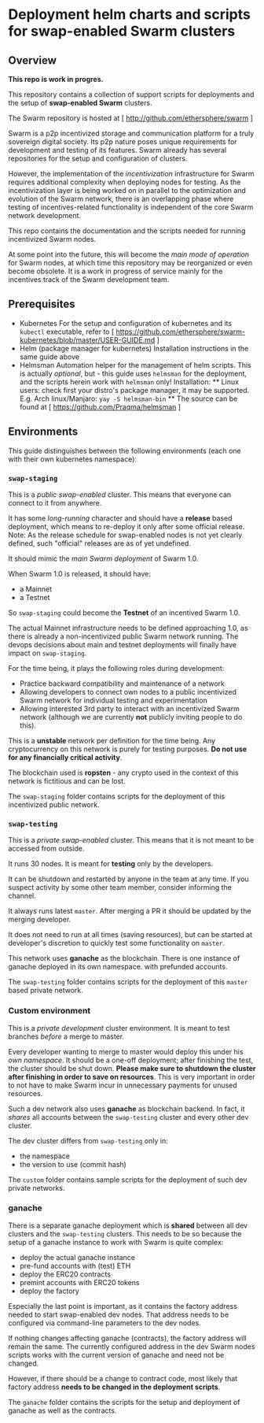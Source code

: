 # Deployment helm charts and scripts for swap-enabled Swarm clusters #

## Overview
**This repo is work in progres.**

This repository contains a collection of support scripts for deployments and the setup of **swap-enabled Swarm** clusters.

The Swarm repository is hosted at [ http://github.com/ethersphere/swarm ]

Swarm is a p2p incentivized storage and communication platform for a truly sovereign digital society.
Its p2p nature poses unique requirements for development and testing of its features.
Swarm already has several repositories for the setup and configuration of clusters.

However, the implementation of the *incentivization* infrastructure for Swarm requires additional complexity when deploying nodes for testing.
As the incentivization layer is being worked on in parallel to the optimization and evolution of the Swarm network, there is an overlapping phase where testing of incentives-related functionality is independent of the core Swarm network development.

This repo contains the documentation and the scripts needed for running incentivized Swarm nodes.

At some point into the future, this will become the *main mode of operation* for Swarm nodes, at which time this repository may be reorganized or even become obsolete.
It is a work in progress of service mainly for the incentives track of the Swarm development team.

## Prerequisites
 * Kubernetes
   For the setup and configuration of kubernetes and its `kubectl` executable, refer to [ https://github.com/ethersphere/swarm-kubernetes/blob/master/USER-GUIDE.md ]
 * Helm (package manager for kubernetes)
   Installation instructions in the same guide above
 * Helmsman
   Automation helper for the management of helm scripts.
   This is actually *optional*, but - this guide uses `helmsman` for the deployment, and the scripts herein work with `helmsman` only!
   Installation:
   ** Linux users: check first your distro's package manager, it may be supported. E.g. Arch linux/Manjaro: `yay -S helmsman-bin`
   ** The source can be found at [ https://github.com/Praqma/helmsman ]

## Environments
This guide distinguishes between the following environments (each one with their own kubernetes namespace):

### `swap-staging`
This is a *public swap-enabled* cluster.
This means that everyone can connect to it from anywhere.

It has some *long-running* character and should have a **release** based deployment, which means to re-deploy it only after some official release. 
Note: As the release schedule for swap-enabled nodes is not yet clearly defined, such "official" releases are as of yet undefined.

It should mimic the *main Swarm deployment* of Swarm 1.0.

When Swarm 1.0 is released, it should have:
* a Mainnet
* a Testnet

So `swap-staging` could become the **Testnet** of an incentived Swarm 1.0.

The actual Mainnet infrastructure needs to be defined approaching 1.0, as there is already a non-incentivized public Swarm network running. The devops decisions about main and testnet deployments will finally have impact on `swap-staging`.

For the time being, it plays the following roles during development:
* Practice backward compatibility and maintenance of a network
* Allowing developers to connect own nodes to a public incentivized Swarm network for individual testing and experimentation
* Allowing interested 3rd party to interact with an incentivized Swarm network (although we are currently **not** publicly inviting people to do this).

This is a **unstable** network per definition for the time being. 
Any cryptocurrency on this network is purely for testing purposes. **Do not use for any financially critical activity**. 

The blockchain used is **ropsten** - any crypto used in the context of this network is fictitious and can be lost.

The `swap-staging` folder contains scripts for the deployment of this incentivized public network. 


### `swap-testing`
This is a *private swap-enabled* cluster.
This means that it is not meant to be accessed from outside.

It runs 30 nodes. It is meant for **testing** only by the developers.

It can be shutdown and restarted by anyone in the team at any time. If you suspect activity by some other team member, consider informing the channel.

It always runs latest `master`. After merging a PR it should be updated by the merging developer.

It does not need to run at all times (saving resources), but can be started at developer's discretion to quickly test some functionality on `master`.

This network uses **ganache** as the blockchain.
There is one instance of ganache deployed in its own namespace. with prefunded accounts.

The `swap-testing` folder contains scripts for the deployment of this `master` based private network.


### Custom environment
This is a *private development* cluster environment.
It is meant to test branches *before* a merge to master.

Every developer wanting to merge to master would deploy this under his *own namespace*.
It should be a one-off deployment; after finishing the test, the cluster should be shut down.
**Please make sure to shutdown the cluster after finishing in order to save on resources**. 
This is very important in order to not have to make Swarm incur in unnecessary payments for unused resources.

Such a dev network also uses **ganache** as blockchain backend.
In fact, it *shares* all accounts between the `swap-testing` cluster and every other dev cluster.

The dev cluster differs from `swap-testing` only in:
* the namespace
* the version to use (commit hash)

The `custom` folder contains sample scripts for the deployment of such dev private networks.

### ganache ###
There is a separate ganache deployment which is **shared** between all dev clusters and the `swap-testing` clusters.
This needs to be so because the setup of a ganache instance to work with Swarm is quite complex:
* deploy the actual ganache instance
* pre-fund accounts with (test) ETH
* deploy the ERC20 contracts
* premint accounts with ERC20 tokens
* deploy the factory

Especially the last point is important, as it contains the factory address needed to start swap-enabled dev nodes.
That address needs to be configured via command-line parameters to the dev nodes.

If nothing changes affecting ganache (contracts), the factory address will remain the same.
The currently configured address in the dev Swarm nodes scripts works with the current version of ganache and need not be changed.

However, if there should be a change to contract code, most likely that factory address **needs to be changed in the deployment scripts**.

The `ganache` folder contains the scripts for the setup and deployment of ganache as well as the contracts.
